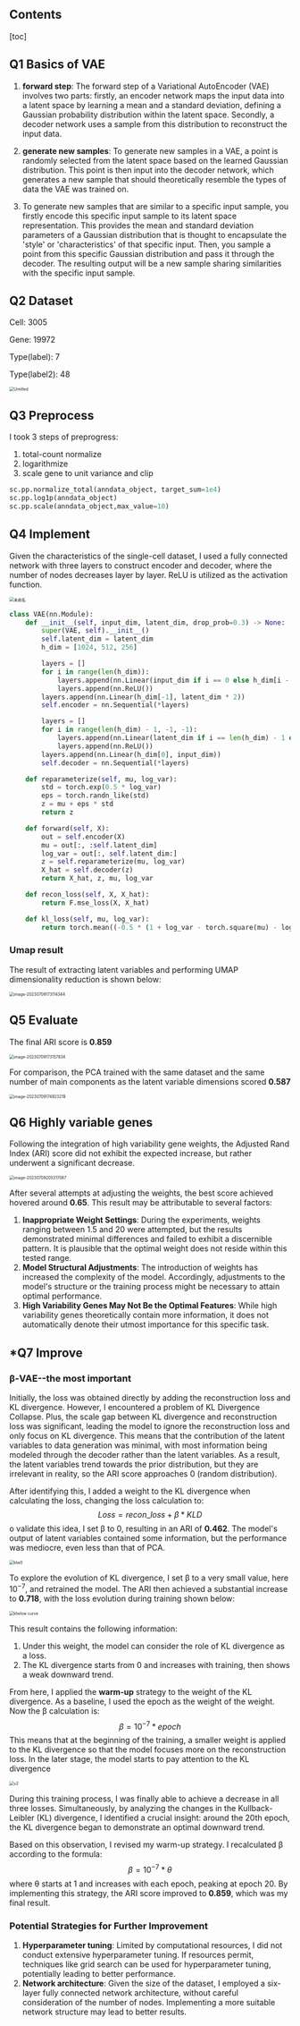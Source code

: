 ## Contents

[toc]



## Q1 Basics of VAE

1. **forward step**: The forward step of a Variational AutoEncoder (VAE) involves two parts: firstly, an encoder network maps the input data into a latent space by learning a mean and a standard deviation, defining a Gaussian probability distribution within the latent space. Secondly, a decoder network uses a sample from this distribution to reconstruct the input data.

2. **generate new samples**: To generate new samples in a VAE, a point is randomly selected from the latent space based on the learned Gaussian distribution. This point is then input into the decoder network, which generates a new sample that should theoretically resemble the types of data the VAE was trained on.

3. To generate new samples that are similar to a specific input sample, you firstly encode this specific input sample to its latent space representation. This provides the mean and standard deviation parameters of a Gaussian distribution that is thought to encapsulate the 'style' or 'characteristics' of that specific input. Then, you sample a point from this specific Gaussian distribution and pass it through the decoder. The resulting output will be a new sample sharing similarities with the specific input sample.

## Q2 Dataset

Cell: 3005

Gene: 19972

Type(label): 7

Type(label2): 48



<img src="https://wangleidetuchuang.oss-cn-beijing.aliyuncs.com/img/Untitled.png" alt="Untitled" style="zoom:50%;" />

## Q3 Preprocess

I took 3 steps of preprogress:

1. total-count normalize
2. logarithmize
3. scale gene to unit variance and clip

```Python
sc.pp.normalize_total(anndata_object, target_sum=1e4)
sc.pp.log1p(anndata_object)
sc.pp.scale(anndata_object,max_value=10)
```

## Q4 Implement

Given the characteristics of the single-cell dataset, I used a fully connected network with three layers to construct encoder and decoder, where the number of nodes decreases layer by layer. ReLU is utilized as the activation function.

<img src="https://wangleidetuchuang.oss-cn-beijing.aliyuncs.com/img/%E6%9C%AA%E5%91%BD%E5%90%8D.png" alt="未命名" style="zoom:50%;" />

```python
class VAE(nn.Module):
    def __init__(self, input_dim, latent_dim, drop_prob=0.3) -> None:
        super(VAE, self).__init__()
        self.latent_dim = latent_dim
        h_dim = [1024, 512, 256]

        layers = []
        for i in range(len(h_dim)):
            layers.append(nn.Linear(input_dim if i == 0 else h_dim[i - 1], h_dim[i]))
            layers.append(nn.ReLU())
        layers.append(nn.Linear(h_dim[-1], latent_dim * 2))
        self.encoder = nn.Sequential(*layers)

        layers = []
        for i in range(len(h_dim) - 1, -1, -1):
            layers.append(nn.Linear(latent_dim if i == len(h_dim) - 1 else h_dim[i + 1], h_dim[i]))
            layers.append(nn.ReLU())
        layers.append(nn.Linear(h_dim[0], input_dim))
        self.decoder = nn.Sequential(*layers)

    def reparameterize(self, mu, log_var):
        std = torch.exp(0.5 * log_var)
        eps = torch.randn_like(std)
        z = mu + eps * std
        return z

    def forward(self, X):
        out = self.encoder(X)
        mu = out[:, :self.latent_dim]
        log_var = out[:, self.latent_dim:]
        z = self.reparameterize(mu, log_var)
        X_hat = self.decoder(z)
        return X_hat, z, mu, log_var

    def recon_loss(self, X, X_hat):
        return F.mse_loss(X, X_hat)

    def kl_loss(self, mu, log_var):
        return torch.mean((-0.5 * (1 + log_var - torch.square(mu) - log_var.exp()).sum(dim=1)), dim=0)
```

### Umap result

The result of extracting latent variables and performing UMAP dimensionality reduction is shown below:

<img src="https://wangleidetuchuang.oss-cn-beijing.aliyuncs.com/img/image-20230709173114344.png" alt="image-20230709173114344" style="zoom:50%;" />





## Q5 Evaluate

The final ARI score is **0.859**

<img src="https://wangleidetuchuang.oss-cn-beijing.aliyuncs.com/img/image-20230709173157834.png" alt="image-20230709173157834" style="zoom:50%;" />

For comparison, the PCA trained with the same dataset and the same number of main components as the latent variable dimensions scored **0.587**

<img src="https://wangleidetuchuang.oss-cn-beijing.aliyuncs.com/img/image-20230709174923219.png" alt="image-20230709174923219" style="zoom:50%;" />

## Q6 Highly variable genes

Following the integration of high variability gene weights, the Adjusted Rand Index (ARI) score did not exhibit the expected increase, but rather underwent a significant decrease.

<img src="https://wangleidetuchuang.oss-cn-beijing.aliyuncs.com/img/image-20230709205317087.png" alt="image-20230709205317087" style="zoom:50%;" />

After several attempts at adjusting the weights, the best score achieved hovered around **0.65**. This result may be attributable to several factors:

1. **Inappropriate Weight Settings**: During the experiments, weights ranging between 1.5 and 20 were attempted, but the results demonstrated minimal differences and failed to exhibit a discernible pattern. It is plausible that the optimal weight does not reside within this tested range.
2. **Model Structural Adjustments**: The introduction of weights has increased the complexity of the model. Accordingly, adjustments to the model's structure or the training process might be necessary to attain optimal performance.
3. **High Variability Genes May Not Be the Optimal Features**: While high variability genes theoretically contain more information, it does not automatically denote their utmost importance for this specific task.

## *Q7 Improve

### β-VAE--the most important

Initially, the loss was obtained directly by adding the reconstruction loss and KL divergence. However, I encountered a problem of KL Divergence Collapse. Plus, the scale gap between KL divergence and reconstruction loss was significant, leading the model to ignore the reconstruction loss and only focus on KL divergence. This means that the contribution of the latent variables to data generation was minimal, with most information being modeled through the decoder rather than the latent variables. As a result, the latent variables trend towards the prior distribution, but they are irrelevant in reality, so the ARI score approaches 0 (random distribution).

After identifying this, I added a weight to the KL divergence when calculating the loss, changing the loss calculation to:
$$
Loss=recon\_loss+\beta*KLD
$$
o validate this idea, I set β to 0, resulting in an ARI of **0.462**. The model's output of latent variables contained some information, but the performance was mediocre, even less than that of PCA.

<img src="https://wangleidetuchuang.oss-cn-beijing.aliyuncs.com/img/klw0.png" alt="klw0" style="zoom:50%;" />

To explore the evolution of KL divergence, I set β to a very small value, here $10^{-7}$, and retrained the model. The ARI then achieved a substantial increase to **0.718**, with the loss evolution during training shown below:

<img src="https://wangleidetuchuang.oss-cn-beijing.aliyuncs.com/img/klwlow%20curve.png" alt="klwlow curve" style="zoom:50%;" />

This result contains the following information:

1. Under this weight, the model can consider the role of KL divergence as a loss.
2. The KL divergence starts from 0 and increases with training, then shows a weak downward trend.

From here, I applied the **warm-up** strategy to the weight of the KL divergence. As a baseline, I used the epoch as the weight of the weight. Now the β calculation is:
$$
\beta=10^{-7}*epoch
$$
This means that at the beginning of the training, a smaller weight is applied to the KL divergence so that the model focuses more on the reconstruction loss. In the later stage, the model starts to pay attention to the KL divergence

<img src="https://wangleidetuchuang.oss-cn-beijing.aliyuncs.com/img/v2.png" alt="v2" style="zoom:50%;" />



During this training process, I was finally able to achieve a decrease in all three losses. Simultaneously, by analyzing the changes in the Kullback-Leibler (KL) divergence, I identified a crucial insight: around the 20th epoch, the KL divergence began to demonstrate an optimal downward trend.

Based on this observation, I revised my warm-up strategy. I recalculated β according to the formula:
$$
\beta=10^{-7}*\theta
$$
where θ starts at 1 and increases with each epoch, peaking at epoch 20. By implementing this strategy, the ARI score improved to **0.859**, which was my final result.



### Potential Strategies for Further Improvement

1. **Hyperparameter tuning**: Limited by computational resources, I did not conduct extensive hyperparameter tuning. If resources permit, techniques like grid search can be used for hyperparameter tuning, potentially leading to better performance.
2. **Network architecture**: Given the size of the dataset, I employed a six-layer fully connected network architecture, without careful consideration of the number of nodes. Implementing a more suitable network structure may lead to better results.


